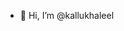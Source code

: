 - 👋 Hi, I’m @kallukhaleel
<!---
kallukhaleel/kallukhaleel is a ✨ special ✨ repository because its `README.md` (this file) appears on your GitHub profile.
You can click the Preview link to take a look at your changes.
--->

